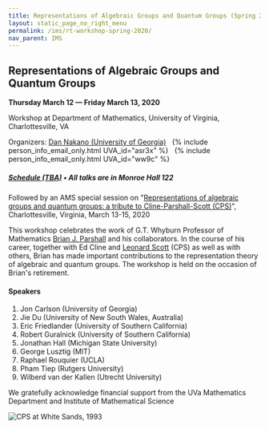 ```yaml
---
title: Representations of Algebraic Groups and Quantum Groups (Spring 2020)
layout: static_page_no_right_menu
permalink: /ims/rt-workshop-spring-2020/
nav_parent: IMS
---
```


<h2 class="mb-2">Representations of Algebraic Groups and Quantum Groups</h2>

<b>Thursday March 12 — Friday March 13, 2020</b>

Workshop at Department of Mathematics, University of Virginia, Charlottesville, VA

Organizers: <a href="https://www.math.uga.edu/directory/people/daniel-k-nakano">Dan Nakano (University of Georgia)</a>&nbsp;&nbsp;
    {% include person_info_email_only.html UVA_id="asr3x" %}&nbsp;&nbsp;
    {% include person_info_email_only.html UVA_id="ww9c" %}


<h5><a href="#">Schedule (TBA)</a> &bull; All talks are in Monroe Hall 122</h5>


Followed by an AMS special session on "<a href="http://www.ams.org/meetings/sectional/2273_program_ss13.html#title">Representations of algebraic groups and quantum groups: a tribute to Cline-Parshall-Scott (CPS)</a>", Charlottesville, Virginia, March 13-15, 2020

This workshop celebrates the work of G.T. Whyburn Professor of Mathematics <a href="https://math.virginia.edu/people/bjp8w/">Brian J. Parshall</a> and his collaborators. 
In the course of his career, together with Ed Cline and <a href="http://people.virginia.edu/~lls2l/">Leonard Scott</a> (CPS) as well as with others, Brian has made important contributions to the representation theory of algebraic and quantum groups.
The workshop is held on the occasion of Brian's retirement.

<h4>Speakers</h4>

1. Jon Carlson (University of Georgia)
1. Jie Du (University of New South Wales, Australia)
1. Eric Friedlander (University of Southern California)
1. Robert Guralnick (University of Southern California)
1. Jonathan Hall (Michigan State University)
1. George Lusztig (MIT)
1. Raphael Rouquier (UCLA)
1. Pham Tiep (Rutgers University)
1. Wilberd van der Kallen (Utrecht University)

We gratefully acknowledge financial support from the UVa Mathematics Department and Institute of Mathematical Science

<img src="{{site.url}}/img/news_events/cps1993.jpeg" alt="CPS at White Sands, 1993">
